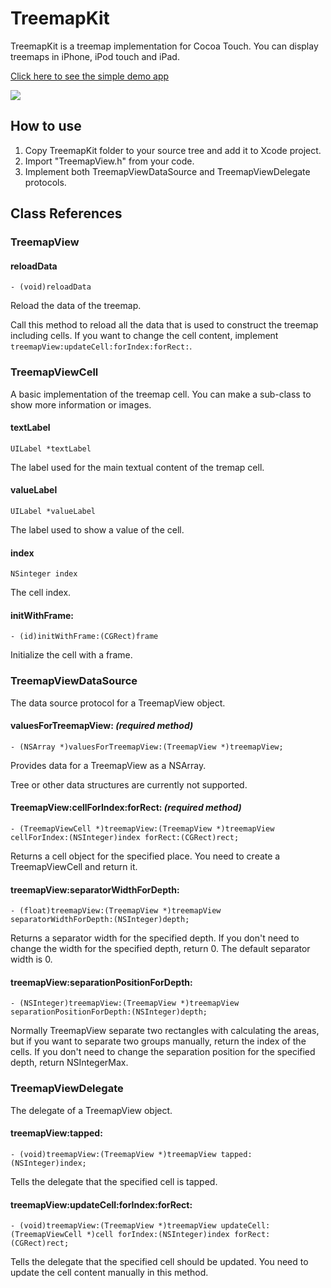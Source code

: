 TreemapKit
==========

TreemapKit is a treemap implementation for Cocoa Touch.
You can display treemaps in iPhone, iPod touch and iPad.

[Click here to see the simple demo app](http://www.flickr.com/photos/14555412@N05/4507143423/ )

![](http://farm3.static.flickr.com/2302/4507143463_63823457b8.jpg)

How to use
----------

1. Copy TreemapKit folder to your source tree and add it to Xcode project.
2. Import "TreemapView.h" from your code.
3. Implement both TreemapViewDataSource and TreemapViewDelegate protocols.

Class References
----------------

### TreemapView

#### reloadData

`- (void)reloadData`

Reload the data of the treemap.

Call this method to reload all the data that is used to construct the treemap including cells.
If you want to change the cell content, implement `treemapView:updateCell:forIndex:forRect:`.

### TreemapViewCell

A basic implementation of the treemap cell.
You can make a sub-class to show more information or images.

#### textLabel

`UILabel *textLabel`

The label used for the main textual content of the tremap cell.

#### valueLabel

`UILabel *valueLabel`

The label used to show a value of the cell.

#### index

`NSinteger index`

The cell index.

#### initWithFrame:

`- (id)initWithFrame:(CGRect)frame`

Initialize the cell with a frame.

### TreemapViewDataSource

The data source protocol for a TreemapView object.

#### valuesForTreemapView: _(required method)_

`- (NSArray *)valuesForTreemapView:(TreemapView *)treemapView;`

Provides data for a TreemapView as a NSArray.

Tree or other data structures are currently not supported.

#### TreemapView:cellForIndex:forRect: _(required method)_

`- (TreemapViewCell *)treemapView:(TreemapView *)treemapView cellForIndex:(NSInteger)index forRect:(CGRect)rect;`

Returns a cell object for the specified place.
You need to create a TreemapViewCell and return it.

#### treemapView:separatorWidthForDepth:

`- (float)treemapView:(TreemapView *)treemapView separatorWidthForDepth:(NSInteger)depth;`

Returns a separator width for the specified depth.
If you don't need to change the width for the specified depth, return 0.
The default separator width is 0.

#### treemapView:separationPositionForDepth:

`- (NSInteger)treemapView:(TreemapView *)treemapView separationPositionForDepth:(NSInteger)depth;`

Normally TreemapView separate two rectangles with calculating the areas, but if you want to separate two groups manually, return the index of the cells.
If you don't need to change the separation position for the specified depth, return NSIntegerMax.

### TreemapViewDelegate

The delegate of a TreemapView object.

#### treemapView:tapped:

`- (void)treemapView:(TreemapView *)treemapView tapped:(NSInteger)index;`

Tells the delegate that the specified cell is tapped.

#### treemapView:updateCell:forIndex:forRect:

`- (void)treemapView:(TreemapView *)treemapView updateCell:(TreemapViewCell *)cell forIndex:(NSInteger)index forRect:(CGRect)rect;`

Tells the delegate that the specified cell should be updated.
You need to update the cell content manually in this method.
